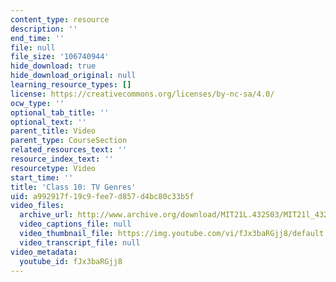 ```yaml
---
content_type: resource
description: ''
end_time: ''
file: null
file_size: '106740944'
hide_download: true
hide_download_original: null
learning_resource_types: []
license: https://creativecommons.org/licenses/by-nc-sa/4.0/
ocw_type: ''
optional_tab_title: ''
optional_text: ''
parent_title: Video
parent_type: CourseSection
related_resources_text: ''
resource_index_text: ''
resourcetype: Video
start_time: ''
title: 'Class 10: TV Genres'
uid: a992917f-19c9-fee7-d857-d4bc80c33b5f
video_files:
  archive_url: http://www.archive.org/download/MIT21L.432S03/MIT21l_432F01class10_300k.mp4
  video_captions_file: null
  video_thumbnail_file: https://img.youtube.com/vi/fJx3baRGjj8/default.jpg
  video_transcript_file: null
video_metadata:
  youtube_id: fJx3baRGjj8
---
```

